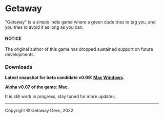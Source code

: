 # Getaway

"Getaway" is a simple indie game where a green dude tries to tag you, and you tries to avoid it as long as you can.

#### NOTICE

The original author of this game has dropped sustained support on future developments.

### Downloads

**Latest snapshot for beta candidate v0.09: [Mac](https://github.com/Coadon/getaway/releases/download/v0.0.8-prerelease/Getaway-Mac.zip) [Windows](https://github.com/Coadon/getaway/releases/download/v0.0.8-prerelease/Getaway-Windows.zip).**

**Alpha v0.07 of the game: [Mac](https://github.com/Coadon/getaway/releases/download/latest/Getaway-Mac.zip).**

It is still work in progress, stay tuned for more updates.

---
Copyright © Getaway Devs, 2022.

